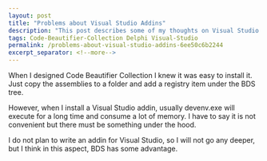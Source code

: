 ```yaml
---
layout: post
title: "Problems about Visual Studio Addins"
description: "This post describes some of my thoughts on Visual Studio."
tags: Code-Beautifier-Collection Delphi Visual-Studio
permalink: /problems-about-visual-studio-addins-6ee50c6b2244
excerpt_separator: <!--more-->
---
```

When I designed Code Beautifier Collection I knew it was easy to install it. Just copy the assemblies to a folder and add a registry item under the BDS tree.

However, when I install a Visual Studio addin, usually devenv.exe will execute for a long time and consume a lot of memory. I have to say it is not convenient but there must be something under the hood.

I do not plan to write an addin for Visual Studio, so I will not go any deeper, but I think in this aspect, BDS has some advantage.
<!--more-->
